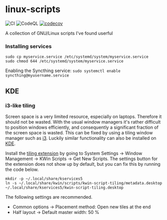 # linux-scripts
![CI](https://github.com/AgenttiX/linux-scripts/workflows/CI/badge.svg)
![CodeQL](https://github.com/AgenttiX/linux-scripts/workflows/CodeQL/badge.svg)
[![codecov](https://codecov.io/gh/AgenttiX/linux-scripts/branch/master/graph/badge.svg?token=SUMWHTQJW8)](https://codecov.io/gh/AgenttiX/linux-scripts)

A collection of GNU/Linux scripts I've found userful


### Installing services
```
sudo cp myservice.service /etc/systemd/system/myservice.service
sudo chmod 644 /etc/systemd/system/myservice.service
```

Enabling the Syncthing service:
`sudo systemctl enable syncthing@myusername.service`


## KDE
### i3-like tiling
Screen space is a very limited resource, especially on laptops.
Therefore it should not be wasted.
With the usual window managers it's rather difficult to position windows efficiently, and consequently a significant fraction of the screen space is wasted.
This can be fixed by using a tiling window manager such as [i3](https://i3wm.org/).
Luckily similar functionality can also be installed on [KDE](https://kde.org/).

Install the [tiling extension](https://store.kde.org/p/1112554) by going to System Settings &#8594; Window Management &#8594; KWin Scripts &#8594; Get New Scripts.
The settings button for the extension does not show up by default, but you can fix this by running the code below.

```
mkdir -p ~/.local/share/kservices5
ln -s ~/.local/share/kwin/scripts/kwin-script-tiling/metadata.desktop ~/.local/share/kservices5/kwin-script-tiling.desktop
```

The following settings are recommended.

- Common options &#8594; Placement method: Open new tiles at the end
- Half layout &#8594; Default master width: 50 %
